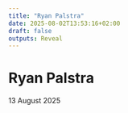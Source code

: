 ```yaml
---
title: "Ryan Palstra"
date: 2025-08-02T13:53:16+02:00
draft: false
outputs: Reveal
---
```


# Ryan Palstra

13 August 2025
